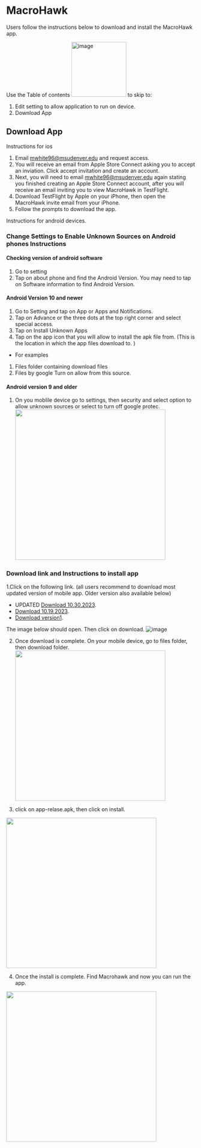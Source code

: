 # MacroHawk
Users follow the instructions below to download and install the MacroHawk app. 

Use the Table of contents <img width="146" alt="image" src="https://github.com/Fall-2023-CS-Senior-Experience/MarcoHawk-Users/assets/89881902/82b593ed-e04b-4c0a-b3a1-b703ffae7b48"> to skip to:

1. Edit setting to allow application to run on device.
2. Download App
   
## Download App 
Instructions for ios
1. Email mwhite96@msudenver.edu and request access.
2. You will receive an email from Apple Store Connect asking you to accept an inviation. Click accept invitation and create an account.
3. Next, you will need to email mwhite96@msudenver.edu again stating you finished creating an Apple Store Connect account, after you will receive an email inviting you to view MacroHawk in TestFlight.
4. Download TestFlight by Apple on your iPhone, then open the MacroHawk invite email from your iPhone.
5. Follow the prompts to download the app.

Instructions for android devices.

### Change Settings to Enable Unknown Sources on Android phones Instructions
	
#### Checking version of android software 
1. Go to setting
2. Tap on about phone and find the Android Version. You may need to tap on Software information to find Android Version.

#### Android Version 10 and newer

1. Go to Setting and tap on App or Apps and Notifications.
2. Tap on Advance or the three dots at the top right corner and select special access.
3. Tap on Install Unknown Apps
4. Tap on the app icon that you will allow to install the apk file from.  (This is the location in which the app files download to. )
* For examples
1. Files folder containing download files
2. Files by google
Turn on allow from this source. 

#### Android version 9 and older
1. On you moblile device go to settings, then security and select option to allow unknown sources or select to turn off google protec. <img src="https://github.com/Fall-2023-CS-Senior-Experience/MacroHawk/assets/91153874/330ecd6f-f286-4b12-a623-3c963300136a" width="400" height="400">


### Download link and Instructions to install app
1.Click on the following link. (all users recommend to download most updated version of mobile app.  Older version also available below)
* UPDATED [Download 10.30.2023](https://drive.google.com/file/d/1xt9-1ACHElQIYCfkJEs2u9lqVu7K0Pko/view?usp=sharing).
*  [Download 10.19.2023](https://drive.google.com/file/d/1olQ3rlMi9m2UT0O0oa8BUM0Q2tPOvt8k/view?usp=share_link). 
* [Download version1](https://drive.google.com/file/d/1L0uIZzmMTOnPJpXzy99KQKv4aw0KCEfr/view?usp=sharing). 

The image below should open. Then click on download. ![image](https://github.com/Fall-2023-CS-Senior-Experience/MacroHawk/assets/91153874/fdc64943-b90d-4d12-85b5-dc038d638f92)

2. Once download is complete. On your mobile device, go to files folder, then download folder. <img src="https://github.com/Fall-2023-CS-Senior-Experience/MacroHawk/assets/91153874/6f1a57eb-9917-4d9a-9a02-6d21abf44c1f" width="400" height="400"> 

3. click on app-relase.apk, then click on install.
<img src="https://github.com/Fall-2023-CS-Senior-Experience/MacroHawk/assets/91153874/49baaf56-0a77-4035-a53c-385a092c7def" width="400" height="400">

4. Once the install is complete. Find Macrohawk and now you can run the app.
<img src="https://github.com/Fall-2023-CS-Senior-Experience/MacroHawk/assets/91153874/ecab3952-9ac9-459f-9b08-89f45be50fa8" width="400" height="400">
